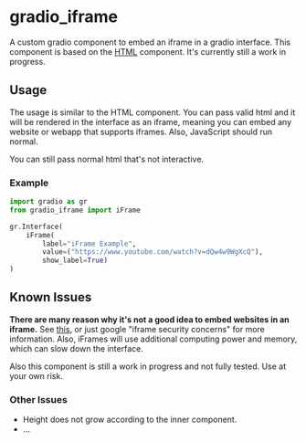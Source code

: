 # gradio_iframe
A custom gradio component to embed an iframe in a gradio interface. This component is based on the [HTML]() component.
It's currently still a work in progress.

## Usage

The usage is similar to the HTML component. You can pass valid html and it will be rendered in the interface as an iframe, meaning you can embed any website or webapp that supports iframes.
Also, JavaScript should run normal.

You can still pass normal html that's not interactive.

### Example

```python
import gradio as gr
from gradio_iframe import iFrame

gr.Interface(
    iFrame(
        label="iFrame Example",
        value=("https://www.youtube.com/watch?v=dQw4w9WgXcQ"),
        show_label=True)
)
```

## Known Issues

**There are many reason why it's not a good idea to embed websites in an iframe.**
See [this](https://blog.bitsrc.io/4-security-concerns-with-iframes-every-web-developer-should-know-24c73e6a33e4), or just google "iframe security concerns" for more information. Also, iFrames will use additional computing power and memory, which can slow down the interface.

Also this component is still a work in progress and not fully tested. Use at your own risk.

### Other Issues

- Height does not grow according to the inner component.
- ...


